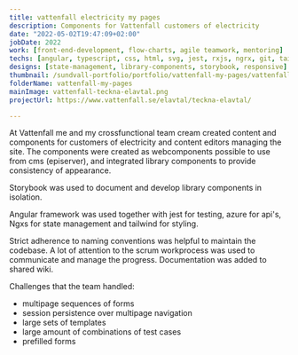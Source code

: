```yaml
---
title: vattenfall electricity my pages
description: Components for Vattenfall customers of electricity
date: "2022-05-02T19:47:09+02:00"
jobDate: 2022
work: [front-end-development, flow-charts, agile teamwork, mentoring]
techs: [angular, typescript, css, html, svg, jest, rxjs, ngrx, git, tailwindcss, azure devops, web-components, episerver, redux-dev-tools]
designs: [state-management, library-components, storybook, responsive]
thumbnail: /sundvall-portfolio/portfolio/vattenfall-my-pages/vattenfall-teckna-elavtal.png
folderName: vattenfall-my-pages
mainImage: vattenfall-teckna-elavtal.png
projectUrl: https://www.vattenfall.se/elavtal/teckna-elavtal/

---
```


At Vattenfall me and my crossfunctional team cream created content and components for customers of electricity and content editors managing the site. The components were created as webcomponents possible to use from cms (episerver), and integrated library components to provide consistency of appearance.

Storybook was used to document and develop library components in isolation.

Angular framework was used together with jest for testing, azure for api's, Ngxs for state management and tailwind for styling.

Strict adherence to naming conventions was helpful to maintain the codebase. A lot of attention to the scrum workprocess was used to communicate and manage the progress. Documentation was added to shared wiki. 

Challenges that the team handled:
- multipage sequences of forms
- session persistence over multipage navigation
- large sets of templates
- large amount of combinations of test cases
- prefilled forms









